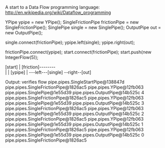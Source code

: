 A start to a Data Flow programming language: http://en.wikipedia.org/wiki/Dataflow_programming

YPipe ypipe = new YPipe();
SingleFrictionPipe frictionPipe = new SingleFrictionPipe();
SinglePipe single = new SinglePipe();
OutputPipe out = new OutputPipe();
		
single.connect(frictionPipe);
ypipe.left(single);
ypipe.right(out);
		
frictionPipe.connect(ypipe);
start.connect(frictionPipe);
start.push(new IntegerFlow(5));

 [start]
    |
[friction]--------\
    |             |
 [ypipe]          |
    \---left---[single]
     \--right--[out]   


Output: verifies flow
pipe.pipes.SingleStartPipe@138847d
pipe.pipes.SingleFrictionPipe@1826ac5
pipe.pipes.YPipe@12fb063
pipe.pipes.SinglePipe@1e55d39
pipe.pipes.OutputPipe@14b525c
4
pipe.pipes.SingleFrictionPipe@1826ac5
pipe.pipes.YPipe@12fb063
pipe.pipes.SinglePipe@1e55d39
pipe.pipes.OutputPipe@14b525c
3
pipe.pipes.SingleFrictionPipe@1826ac5
pipe.pipes.YPipe@12fb063
pipe.pipes.SinglePipe@1e55d39
pipe.pipes.OutputPipe@14b525c
2
pipe.pipes.SingleFrictionPipe@1826ac5
pipe.pipes.YPipe@12fb063
pipe.pipes.SinglePipe@1e55d39
pipe.pipes.OutputPipe@14b525c
1
pipe.pipes.SingleFrictionPipe@1826ac5
pipe.pipes.YPipe@12fb063
pipe.pipes.SinglePipe@1e55d39
pipe.pipes.OutputPipe@14b525c
0
pipe.pipes.SingleFrictionPipe@1826ac5


